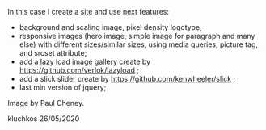 In this case I create a site and use next features:
- background and scaling image, pixel density logotype;
- responsive images (hero image, simple image for paragraph and many else) with different sizes/similar sizes, using media queries, 
picture tag, and srcset attribute;
- add a lazy load image gallery create by https://github.com/verlok/lazyload ;
- add a slick slider create by https://github.com/kenwheeler/slick ;
- last min version of jquery;


Image by Paul Cheney.


kluchkos 26/05/2020


